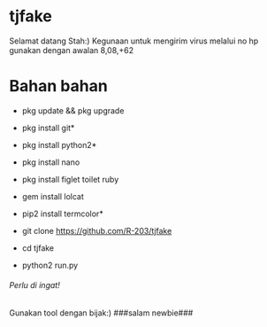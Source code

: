 # tjfake
 Selamat datang Stah:)
 Kegunaan
 untuk mengirim virus melalui no hp
 gunakan dengan awalan 8,08,+62
# Bahan bahan
* pkg update && pkg upgrade

* pkg install git*

* pkg install python2*

* pkg install nano

* pkg install figlet toilet ruby

* gem install lolcat

* pip2 install termcolor*


* git clone https://github.com/R-203/tjfake

* cd tjfake

* python2 run.py
###### Perlu di ingat!
Gunakan tool dengan bijak:)
###salam newbie###
